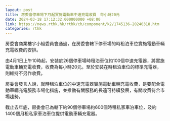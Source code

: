 ```yaml
---
layout: post
title: 房委會停車場下月起實施電動車中速充電收費　每小時20元
date: 2024-03-18 17:12:32.000000000 +08:00
link: https://news.rthk.hk/rthk/ch/component/k2/1745136-20240318.htm
categories: rthk
---
```


房委會商業樓宇小組委員會通過，在房委會轄下停車場的時租泊車位實施電動車輛充電收費的安排。

由4月1日上午10時起，安裝於26個停車場時租泊車位約100個中速充電器，將實施電動車輛充電收費，收費為每小時20元。至於安裝在時租泊車位的標準充電器，則維持不另作收費。

房委會發言人說，就時租泊車位的中速充電器實施電動車輛充電收費，是要配合電動車輛充電服務市場化措施，並推動有關服務的長遠可持續發展，有關收費符合市場趨勢。

截止去年底，房委會已為轄下約90個停車場約600個時租私家車泊車位，及約1400個月租私家車泊車位提供電動車輛充電器。
